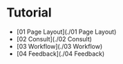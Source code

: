 # Tutorial

* [01 Page Layout](./01 Page Layout)
* [02 Consult](./02 Consult)
* [03 Workflow](./03 Workflow)
* [04 Feedback](./04 Feedback)